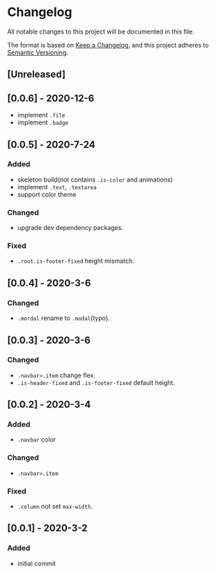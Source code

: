 # Changelog
All notable changes to this project will be documented in this file.

The format is based on [Keep a Changelog](https://keepachangelog.com/en/1.0.0/),
and this project adheres to [Semantic Versioning](https://semver.org/spec/v2.0.0.html).

## [Unreleased]

## [0.0.6] - 2020-12-6
- implement `.file`
- implement `.badge`

## [0.0.5] - 2020-7-24
### Added
- skeleton build(not contains `.is-color` and animations)
- implement `.text`, `.textarea`
- support color theme
### Changed
- upgrade dev dependency packages.
### Fixed
- `.root.is-footer-fixed` height mismatch.

## [0.0.4] - 2020-3-6
### Changed
- `.mordal` rename to `.modal`(typo).

## [0.0.3] - 2020-3-6
### Changed
- `.navbar>.item` change flex.
- `.is-header-fixed` and `.is-footer-fixed` default height.

## [0.0.2] - 2020-3-4
### Added
- `.navbar` color
### Changed
- `.navbar>.item`
### Fixed
- `.column` not set `max-width`.

## [0.0.1] - 2020-3-2
### Added
- initial commit
